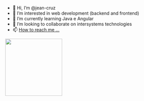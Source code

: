 - 👋 Hi, I’m @jean-cruz
- 👀 I’m interested in web development (backend and frontend)
- 🌱 I’m currently learning Java e Angular
- 💞️ I’m looking to collaborate on intersystems technologies
- 📫 [How to reach me ...](https://www.linkedin.com/in/jean-santos-da-cruz-174397138/)

<div>
  <a href="https://github.com/jean-cruz">
  <img height="180em" src="https://github-readme-stats.vercel.app/api/top-langs/?username=jean-cruz&layout=compact&langs_count=7&theme=dracula"/>
</div>
